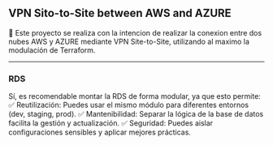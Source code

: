 ## VPN Sito-to-Site between AWS and AZURE
📌 Este proyecto se realiza con la intencion de realizar la conexion entre dos nubes AWS y AZURE mediante VPN Site-to-Site, utilizando al maximo la modulación de Terraform.

************************************************************************
### RDS
Sí, es recomendable montar la RDS de forma modular, ya que esto permite:
✅ Reutilización: Puedes usar el mismo módulo para diferentes entornos (dev, staging, prod).
✅ Mantenibilidad: Separar la lógica de la base de datos facilita la gestión y actualización.
✅ Seguridad: Puedes aislar configuraciones sensibles y aplicar mejores prácticas.